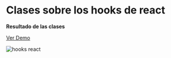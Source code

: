 # Clases sobre los hooks de react

<b>Resultado de las clases</b>

<a href='' target='_blank'>Ver Demo</a>
<div></div>
<img src='https://repository-images.githubusercontent.com/350049982/99e94200-8a36-11eb-977c-e891f6038621' alt='hooks react' />
